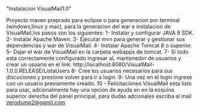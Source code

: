 "Instalacion VisualMail1.0" 

Proyecto maven preprado para eclipse o para generacion por terminal (windows,linux y mac), para la generacion del war e instalacion de VisualMail,los pasos son los siguientes:
1- Instalar y configurar JAVA 8 SDK.
2- Instalar Apache Maven.
3- Ejecutar mvn para generar y gestionar sus dependencias y war de VisualMail. 
4- Instalar Apache Tomcat 8 o superior.
5- Dajar el war de VisualMail en la carpeta webapps de tomcat.
7- Si todo esta correctamente configurado ingresar aL mantenedor de usuarios y crear un usuario en el link: http://localhost:8080/VisualMail-1.0.0.RELEASE/ListaUsers
8- Cree los usuarios necesarios para sus discuciones y presione volver para ir a login.
9- Una vez en el login ingrese con un usuario previamente creado.
10	- Felicitaciones VisualMail esta listo para usar, adcionalmente hay una opcion de ayuda en en la esquina superior derecha del panel principal, para dudas adcionales escriba al mail zerodump2@gamil.com	
 